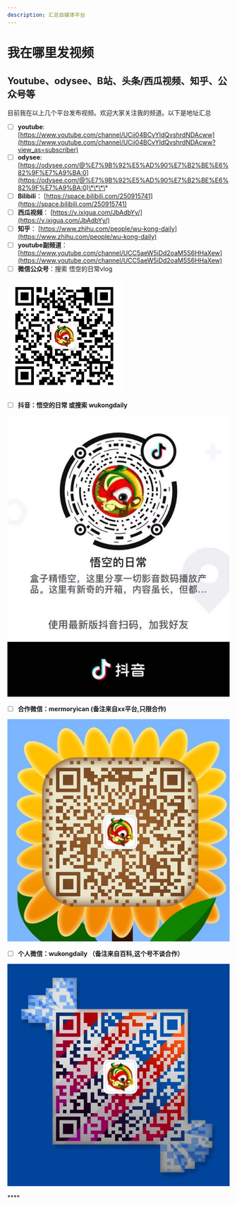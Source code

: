 ```yaml
---
description: 汇总自媒体平台
---
```


# 我在哪里发视频

## Youtube、odysee、B站、头条/西瓜视频、知乎、公众号等

目前我在以上几个平台发布视频。欢迎大家关注我的频道。以下是地址汇总

* [ ] **youtube**:     [https://www.youtube.com/channel/UCii04BCvYIdQvshrdNDAcww](https://www.youtube.com/channel/UCii04BCvYIdQvshrdNDAcww?view_as=subscriber)
* [ ] **odysee**:       [https://odysee.com/@%E7%9B%92%E5%AD%90%E7%B2%BE%E6%82%9F%E7%A9%BA:0](https://odysee.com/@%E7%9B%92%E5%AD%90%E7%B2%BE%E6%82%9F%E7%A9%BA:0)\*\*\*\*
* [ ] **Bilibili**：      [https://space.bilibili.com/250915741](https://space.bilibili.com/250915741)
* [ ] **西瓜视频**： [https://v.ixigua.com/JbAdbYy/](https://v.ixigua.com/JbAdbYy/)
* [ ] **知乎**：         [https://www.zhihu.com/people/wu-kong-daily](https://www.zhihu.com/people/wu-kong-daily)
* [ ] **youtube副频道**：[https://www.youtube.com/channel/UCC5aeW5iDd2oaM5S6HHaXew](https://www.youtube.com/channel/UCC5aeW5iDd2oaM5S6HHaXew)
* [ ] **微信公众号**：搜索 悟空的日常vlog

![&#x516C;&#x4F17;&#x53F7;&#xFF1A;&#x609F;&#x7A7A;&#x7684;&#x65E5;&#x5E38;vlog](.gitbook/assets/qrcode_for_gh_237122b8ccd6_258.jpg)

* [ ] **抖音：悟空的日常 或搜索 wukongdaily**  

![&#x6296;&#x97F3; &#x5E73;&#x65F6;&#x5A31;&#x4E50; ](.gitbook/assets/271608974820_.pic.jpg)



* [ ] **合作微信：mermoryican    \(备注来自xx平台,只限合作\)**

![&#x4EC5;&#x9650;&#x5408;&#x4F5C; &#x4E0D;&#x95F2;&#x804A;](.gitbook/assets/161608975010_.pic_hd.jpg)

* [ ] **个人微信：wukongdaily （备注来自百科,这个号不谈合作）**

![&#x4E2A;&#x4EBA;&#x5FAE;&#x4FE1; &#x4EC5;&#x9650;&#x89C2;&#x4F17; &#x4E0D;&#x8C08;&#x5408;&#x4F5C;](.gitbook/assets/441608974930_.pic_hd.jpg)

\*\*\*\*

